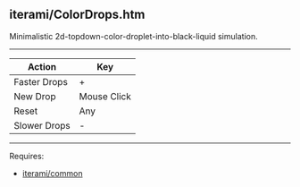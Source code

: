 iterami/ColorDrops.htm
----------------------

Minimalistic 2d-topdown-color-droplet-into-black-liquid simulation.

---

Action       | Key
-------------|------------
Faster Drops | +
New Drop     | Mouse Click
Reset        | Any
Slower Drops | -

---

Requires:
* [iterami/common](https://github.com/iterami/common)
